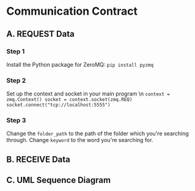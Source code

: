# Communication Contract 

## A. REQUEST Data
### Step 1
Install the Python package for ZeroMQ: `pip install pyzmq`

### Step 2
Set up the context and socket in your main program \n
`context = zmq.Context()
socket = context.socket(zmq.REQ)
socket.connect("tcp://localhost:5555")`

### Step 3
Change the `folder_path` to the path of the folder which you're searching through.
Change `keyword` to the word you're searching for. 


## B. RECEIVE Data

## C. UML Sequence Diagram
